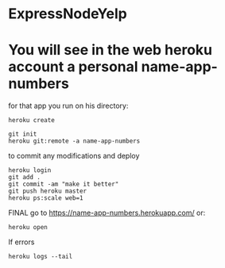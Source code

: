 # ExpressNodeYelp

# You will see in the web heroku account a personal name-app-numbers 
for that app you run on his directory:
```
heroku create
```

```
git init
heroku git:remote -a name-app-numbers
```
 to commit any modifications and deploy
```
heroku login
git add .                                   
git commit -am "make it better"
git push heroku master
heroku ps:scale web=1
```

 FINAL go to https://name-app-numbers.herokuapp.com/
or:
```
heroku open
```
 If errors
```
heroku logs --tail
```

